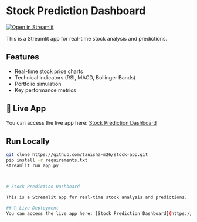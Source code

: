 # Stock Prediction Dashboard

[![Open in Streamlit](https://static.streamlit.io/badges/streamlit_badge_black_white.svg)](https://share.streamlit.io/tanisha-m26/stock-app/main/app.py)

This is a Streamlit app for real-time stock analysis and predictions.

## Features
- Real-time stock price charts
- Technical indicators (RSI, MACD, Bollinger Bands)
- Portfolio simulation
- Key performance metrics

## 🔗 Live App
You can access the live app here: [Stock Prediction Dashboard](https://share.streamlit.io/tanisha-m26/stock-app/main/app.py)






## Run Locally
```bash
git clone https://github.com/tanisha-m26/stock-app.git
pip install -r requirements.txt
streamlit run app.py



# Stock Prediction Dashboard

This is a Streamlit app for real-time stock analysis and predictions.

## 🔗 Live Deployment
You can access the live app here: [Stock Prediction Dashboard](https://share.streamlit.io/tanisha-m26/stock-app/main/app.py)